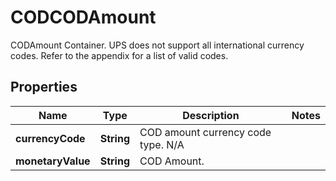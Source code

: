 

# CODCODAmount

CODAmount Container.  UPS does not support all international currency codes. Refer to the appendix for a list of valid codes.

## Properties

| Name | Type | Description | Notes |
|------------ | ------------- | ------------- | -------------|
|**currencyCode** | **String** | COD amount currency code type.  N/A |  |
|**monetaryValue** | **String** | COD Amount. |  |



